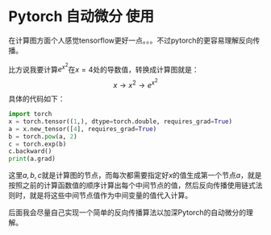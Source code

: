 # Pytorch 自动微分 使用

在计算图方面个人感觉tensorflow更好一点。。。不过pytorch的更容易理解反向传播。

比方说我要计算$e^{x^2}$在$x=4$处的导数值，转换成计算图就是：
$$
x\rightarrow x^2 \rightarrow e^{x^2}
$$
具体的代码如下：

```python
import torch
x = torch.tensor((1,), dtype=torch.double, requires_grad=True)
a = x.new_tensor([4], requires_grad=True)
b = torch.pow(a, 2)
c = torch.exp(b)
c.backward()
print(a.grad)
```

这里$a,b,c$就是计算图的节点，而每次都需要指定好$x$的值生成第一个节点$a$，就是按照之前的计算函数值的顺序计算出每个中间节点的值，然后反向传播使用链式法则时，就是将这些中间节点值作为中间变量的值代入计算。

后面我会尽量自己实现一个简单的反向传播算法以加深Pytorch的自动微分的理解。